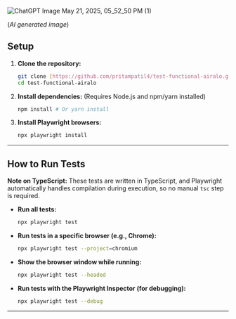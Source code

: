 ![ChatGPT Image May 21, 2025, 05_52_50 PM (1)](https://github.com/user-attachments/assets/e181357f-6bfa-4db8-8796-7a4f601f71e3)

(_AI generated image_)



## Setup

1.  **Clone the repository:**
    ```bash
    git clone [https://github.com/pritampatil4/test-functional-airalo.git](https://github.com/pritampatil4/test-functional-airalo.git)
    cd test-functional-airalo
    ```

2.  **Install dependencies:**
    (Requires Node.js and npm/yarn installed)
    ```bash
    npm install # Or yarn install
    ```

3.  **Install Playwright browsers:**
    ```bash
    npx playwright install
    ```

---

## How to Run Tests

**Note on TypeScript:** These tests are written in TypeScript, and Playwright automatically handles compilation during execution, so no manual `tsc` step is required.

* **Run all tests:**
    ```bash
    npx playwright test
    ```

* **Run tests in a specific browser (e.g., Chrome):**
    ```bash
    npx playwright test --project=chromium
    ```

* **Show the browser window while running:**
    ```bash
    npx playwright test --headed
    ```

* **Run tests with the Playwright Inspector (for debugging):**
    ```bash
    npx playwright test --debug
    ```

---
